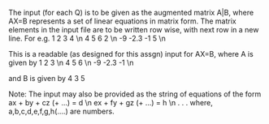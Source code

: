 The input (for each Q) is to be given as the augmented matrix A|B, where AX=B represents a set of linear equations in matrix form.
The matrix elements in the input file are to be written row wise, with next row in a new line. For e.g.
1 2 3 4 \n
4 5 6 2 \n
-9 -2.3 -1 5 \n

This is a readable (as designed for this assgn) input for AX=B, where A is given by
1 2 3 \n
4 5 6 \n
-9 -2.3 -1 \n

and B is given by
4
3
5

Note: The input may also be provided as the string of equations of the form 
ax + by + cz (+ ...) = d \n
ex + fy + gz (+ ...) = h \n
.
.
.
where, a,b,c,d,e,f,g,h(....) are numbers.
